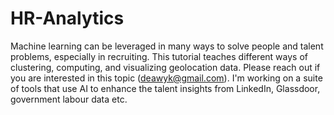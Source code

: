 # HR-Analytics

Machine learning can be leveraged in many ways to solve people and talent problems, especially in recruiting. This tutorial teaches different ways of clustering, computing, and visualizing geolocation data. Please reach out if you are interested in this topic (deawyk@gmail.com). I'm working on a suite of tools that use AI to enhance the talent insights from LinkedIn, Glassdoor, government labour data etc.
